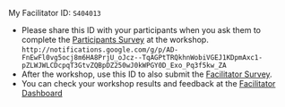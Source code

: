 My Facilitator ID: `S404013`
- Please share this ID with your participants when you ask them to complete the [Participants Survey](http://notifications.google.com/g/p/AD-FnEwFl0vg5ocj8m6HA8PrjU_oJcz--TqAGPtTRQkhnWobiVGEJ1KDpmAxc1-pZLWJWLCDcpqT3GtvZQBpDZ250wJ0kWPGY0D_Exo_Pq3f5kw_ZA) at the workshop. `http://notifications.google.com/g/p/AD-FnEwFl0vg5ocj8m6HA8PrjU_oJcz--TqAGPtTRQkhnWobiVGEJ1KDpmAxc1-pZLWJWLCDcpqT3GtvZQBpDZ250wJ0kWPGY0D_Exo_Pq3f5kw_ZA`
- After the workshop, use this ID to also submit the [Facilitator Survey](https://notifications.google.com/g/p/AD-FnEzAG8x7u2VnId4Atd9OAh0ptvzZkn_w71pka4Aka2S5Q4isKvHk7xtFCoYtPiG8Wc4tpxUQw_4S309R6Knvb6EaTtvnqstRjtT0xIwMpT3cKFMr).	 
- You can check your workshop results and feedback at the [Facilitator Dashboard](https://notifications.google.com/g/p/AD-FnExwjWW9PP4Zntc3h_emTKUUWzjFHENGD9kIw2Ib4NbtxLh_Eihde-wT754TkOGEqcMU4RysMGBwyzQttB3nj7Zsj-qLsnauyE6mvvhyauzx2HnBW600gT2_GQxV1YVvE9lzQnOxtNKsNsdz5WUyo4zLSfoKZ9XTJD120ySLjeeSWDMsoYyXloXc3mOH9g83tUZQ)
